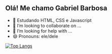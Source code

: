 ## Olá! Me chamo Gabriel Barbosa




- 🌱 Estudando HTML, CSS e Javascript
- 👯 I’m looking to collaborate on ...
- 🤔 I’m looking for help with ...
- 😄 Pronouns: ele/dele


[![Top Langs](https://github-readme-stats.vercel.app/api/top-langs/?username=athellxs&layout=compact)](https://github.com/thellxs/github-readme-stats)
